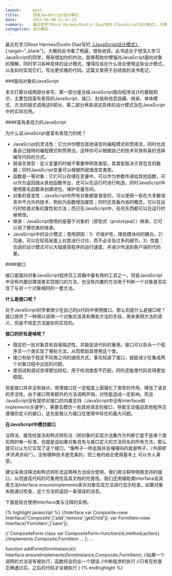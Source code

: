 ```yaml
---
layout:     post
title:      浅谈JavaScript设计模式
date:       2015-06-09 21:47:29
summary:    最近在学习Ross Harmes/Dustin Diaz写的《JavaScript设计模式》，大概将此书看了两遍，很有收获。此书适合于想深入学习JavaScript的同学，用来增加你的内功。能够帮助你增强对JavaScript面向对象的理解，同时学习各种具体的设计模式，懂得应该在什么场合使用这些设计模式，以及如何实现它们，写出更优雅的代码。这篇文章用于总结我的读书笔记。
categories: 设计模式
---
```


最近在学习Ross Harmes/Dustin Diaz写的[《JavaScript设计模式》](http://book.douban.com/subject/3329540/){:target="_blank"}，大概将此书看了两遍，很有收获。此书适合于想深入学习JavaScript的同学，用来增加你的内功。能够帮助你增强对JavaScript面向对象的理解，同时学习各种具体的设计模式，懂得应该在什么场合使用这些设计模式，以及如何实现它们，写出更优雅的代码。这篇文章用于总结我的读书笔记。

###面向对象的JavaScript

本文打算分成两部分来写，第一部分是总结JavaScript面向程序设计的基础知识，主要包括富有表现的JavaScript、接口、封装和信息隐藏、继承、单体模式、方法的链式调用这6部分。第二部分再来讲述具体的设计模式及在JavaScript中的实际应用。

####富有表现力的JavaScript   

为什么说JavaScript是富有表现力的呢？

 - JavaScript的灵活性：它允许你模仿其他语言的编程模式和惯用法，同时也具备自己独特的编程模式和惯用法。这样你可以根据自己的技术背景和喜好选择编写代码的方式。  
 - 弱语言类型：定义变量的时候不需要申明其类型，其类型取决于其包含的数据；同时JavaScript变量可以根据所赋值改变类型。  
 - 函数是一等对象：它们可以存储在变量中，可以作为参数传递给其他函数，可以作为返回值从其他函数传出，还可以在运行时进行构造。同时JavaScript中使用匿名函数来创建闭包，保护变量空间。  
 - 对象的易变性：JavaScript中所有对象都是易变的，可以使用一些在大多数语言中不允许的技术，例如为函数增加属性；同时还具备内省的概念，可以在运行时检查对象的属性和方法；而已在JavaScript中，任何东西都可以在运行时候修改。  
 - 继承：JavaScript使用的是基于对象的（原型式（prototypal））继承，它可以用了模仿类的继承。  
 - JavaScript中的设计模式：使用原因：1）可维护性，降低模块间的耦合。2）沟通，可以在较高层面上对其进行讨论，而不必涉及过多的细节。3）性能：合适的设计模式可以大幅提高程序的运行速度，并减少传送到客户端的代码量。  

####接口

接口是面向对象JavaScript程序员工具箱中最有用的工具之一。但是JavaScript中没有内置创建或者实现接口的方法，也没有内置的方法用于判断一个对象是否实现了与另一个对象相同的一套方法。

**什么是接口呢？**

对于JavaScript初学者很少在自己的js代码中使用接口，那么到底什么是接口呢？接口提供了一种用以说明一个对象应该具有哪些方法的手段，用来表明方法的语义，但是不规定方法是如何实现的。

**接口的好处是啥呢？**

 - 既定的一批对象具有自我描述性，并能促进代码的重用。接口可以告诉一个程序员一个类实现了哪些方法，从而帮助其使用这个类。
 - 接口有助于稳定不同类之间的通信方式，事先知道了接口，就能减少在集成两个对象过程中出现的问题。
 - 使测试和调试变得更加轻松，用于检测类型不匹配，同时还能使代码变得更加稳固。

但是接口并非没有缺点，使用接口在一定程度上面强化了类型的作用，降低了语言的灵活性。由于接口带来额外的方法调用开销，对性能造成一定影响。而且JavaScript没有提供对接口的内置支持（JavaScript中没有interface和implements关键字），需要去模仿一些其他语言的接口，导致无法强迫其他程序员遵循你定义的接口，这也是我认为接口在使用中存在的最大问题。

**在JavaScript中模仿接口**

注释法、属性检查法和鸭式辨形法（把对象的实现方法集作为判断它是不是某个类实例的唯一标准。也就是说如果对象具有与接口定义的方法同名的所有方法，那么就可以认为它实现了这个接口，“像鸭子一样走路并且嘎嘎叫的就是鸭子，/*外国程序员真会玩*/”）。没有哪种技术是完美的，但三者的结合使用基本上 可以令人满意。

建议采用注释法和鸭式辨形法这两种方法综合使用，我们用注释申明类支持的接口，从而提高代码的可重用性及其文档的完善性。我们还用辅助类Interface及其类方法Interface.ensureImplements来对对象实现方法进行显示检查。如果对象未能通过检查，这个方法将返回一条错误的消息。

下面是结合使用Interface类与注释的实例。

{% highlight javascript %}
//Interface
var Composite=new Interface('Composite',['add','remove','getChild']);
var FormItem=new Interface('FormItem',['save']);

// CompositeForm class
var CompositeForm=function(id,method,action){
//implements Composite,FormItem
    ...
};
...

function addForm(formInstance){
    Interface.ensureImplements(formInstance,Composite,FormItem);
    //如果一个调用的方法没有被执行，函数将会扔出一个错误
    //中断程序的执行
    //只有在检查正确通过后，之后的代码才会被执行
}
{% endhighlight %}
